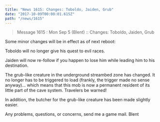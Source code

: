 ```yaml
---
title: "News 1615: Changes: Toboldo, Jaiden, Grub"
date: "2017-10-09T00:00:01.615Z"
path: "/news/1615"
---
```


> Message 1615 : Mon Sep  5 (Blent)      :: Changes: Toboldo, Jaiden, Grub

Some minor changes will be in effect as of next reboot:

Toboldo will no longer give his quest to evil races.

Jaiden will now re-follow if you happen to lose him while
leading him to his destination.

The grub-like creature in the underground streambed zone has changed. It
no longer has to be triggered to load (frankly, the trigger made no sense
anyway)... which means that this mob is now a permanent resident of its
little part of the cave system. Travelers be warned!

In addition, the butcher for the grub-like creature has been made
slightly easier.

Any problems, questions, or concerns, send me a game mail.
Blent